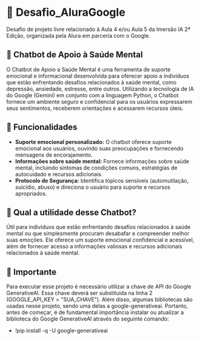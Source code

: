 # 🎯 Desafio_AluraGoogle
Desafio de projeto livre relacionado à Aula 4 e/ou Aula 5 da Imersão IA 2ª Edição, organizada pela Alura em parceria com o Google.

## 🤗 Chatbot de Apoio à Saúde Mental 
O Chatbot de Apoio a Saúde Mental é uma ferramenta de suporte emocional e informacional desenvolvida para oferecer apoio a indivíduos que estão enfrentando desafios relacionados à saúde mental, como depressão, ansiedade, estresse, entre outros. Utilizando a tecnologia de IA do Google (Gemini) em conjunto com a linguagem Python, o Chatbot fornece um ambiente seguro e confidencial para os usuários expressarem seus sentimentos, receberem orientações e acessarem recursos úteis.

## 📌 Funcionalidades

- **Suporte emocional personalizado:** O chatbot oferece suporte emocional aos usuários, ouvindo suas preocupações e fornecendo mensagens de encorajamento.
- **Informações sobre saúde mental:** Fornece informações sobre saúde mental, incluindo sintomas de condições comuns, estratégias de autocuidado e recursos adicionais.
- **Protocolo de Segurança:** Identifica tópicos sensíveis (automutilação, suicídio, abuso) e direciona o usuário para suporte e recursos apropriados.

## 🌟 Qual a utilidade desse Chatbot?

Útil para indivíduos que estão enfrentando desafios relacionados à saúde mental ou que simplesmente procuram desabafar e compreender melhor suas emoções. Ele oferece um suporte emocional confidencial e acessível, além de fornecer acesso a informações valiosas e recursos adicionais relacionados à saúde mental.

## 📢 Importante

Para executar esse projeto é necessário utilizar a chave de API do Google GenerativeAI. Essa chave deverá ser substituida na linha 2 (GOOGLE_API_KEY = "SUA_CHAVE"). Além disso, algumas bibliotecas são usadas nesse projeto, sendo uma delas a google-generativeai. Portanto, antes de começar, é de fundamental importância instalar ou atualizar a biblioteca do Google GenerativeAI através do seguinte comando:

- !pip install -q -U google-generativeai


